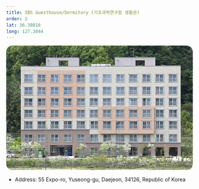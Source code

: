 ```yaml
---
title: IBS Guesthouse/Dormitory (기초과학연구원 생활관)
order: 2
lat: 36.38016
long: 127.3844
---
```

![IBS Guesthouse/Dormitory](/assets/images/ibsdorm.jpg)
- Address: 55 Expo-ro, Yuseong-gu, Daejeon, 34126, Republic of Korea

